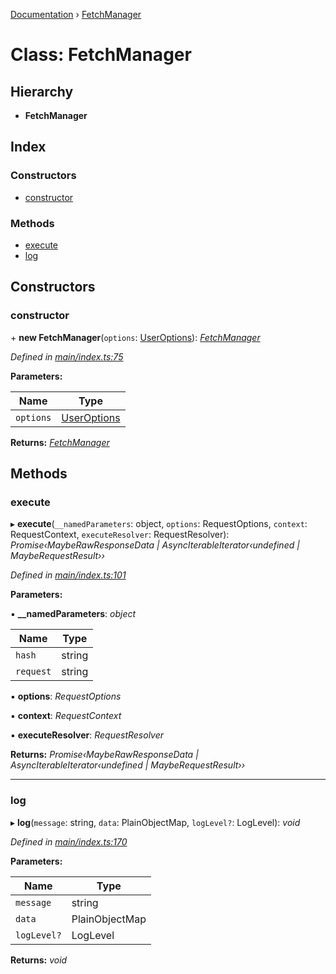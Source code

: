 [Documentation](../README.md) › [FetchManager](fetchmanager.md)

# Class: FetchManager

## Hierarchy

* **FetchManager**

## Index

### Constructors

* [constructor](fetchmanager.md#constructor)

### Methods

* [execute](fetchmanager.md#execute)
* [log](fetchmanager.md#log)

## Constructors

###  constructor

\+ **new FetchManager**(`options`: [UserOptions](../interfaces/useroptions.md)): *[FetchManager](fetchmanager.md)*

*Defined in [main/index.ts:75](https://github.com/badbatch/graphql-box/blob/3146a3b1/packages/fetch-manager/src/main/index.ts#L75)*

**Parameters:**

Name | Type |
------ | ------ |
`options` | [UserOptions](../interfaces/useroptions.md) |

**Returns:** *[FetchManager](fetchmanager.md)*

## Methods

###  execute

▸ **execute**(`__namedParameters`: object, `options`: RequestOptions, `context`: RequestContext, `executeResolver`: RequestResolver): *Promise‹MaybeRawResponseData | AsyncIterableIterator‹undefined | MaybeRequestResult››*

*Defined in [main/index.ts:101](https://github.com/badbatch/graphql-box/blob/3146a3b1/packages/fetch-manager/src/main/index.ts#L101)*

**Parameters:**

▪ **__namedParameters**: *object*

Name | Type |
------ | ------ |
`hash` | string |
`request` | string |

▪ **options**: *RequestOptions*

▪ **context**: *RequestContext*

▪ **executeResolver**: *RequestResolver*

**Returns:** *Promise‹MaybeRawResponseData | AsyncIterableIterator‹undefined | MaybeRequestResult››*

___

###  log

▸ **log**(`message`: string, `data`: PlainObjectMap, `logLevel?`: LogLevel): *void*

*Defined in [main/index.ts:170](https://github.com/badbatch/graphql-box/blob/3146a3b1/packages/fetch-manager/src/main/index.ts#L170)*

**Parameters:**

Name | Type |
------ | ------ |
`message` | string |
`data` | PlainObjectMap |
`logLevel?` | LogLevel |

**Returns:** *void*
